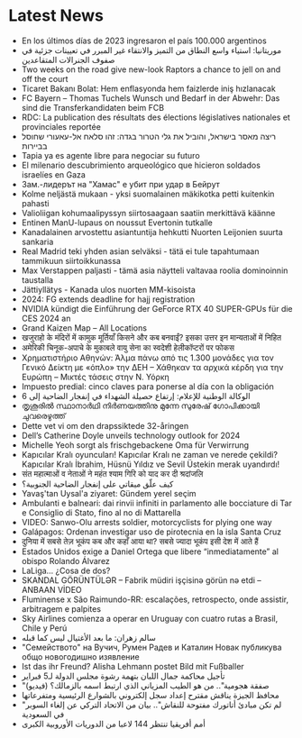 # Latest News
-  En los últimos días de 2023 ingresaron el país 100.000 argentinos
-  موريتانيا: استياء واسع النطاق من التميز والانتقاء غير المبرر في تعيينات جزئية في صفوف الجنرالات المتقاعدين
-  Two weeks on the road give new-look Raptors a chance to jell on and off the court
-  Ticaret Bakanı Bolat: Hem enflasyonda hem faizlerde iniş hızlanacak
-  FC Bayern – Thomas Tuchels Wunsch und Bedarf in der Abwehr: Das sind die Transferkandidaten beim FCB
-  RDC: La publication des résultats des élections législatives nationales et provinciales reportée
-  ריצה מאסר בישראל, והוביל את גלי הטרור בגדה: זהו סלאח אל-עאעורי שחוסל בביירות
-  Tapia ya es agente libre para negociar su futuro
-  El milenario descubrimiento arqueológico que hicieron soldados israelíes en Gaza
-  Зам.-лидерът на "Хамас" е убит при удар в Бейрут
-  Kolme neljästä mukaan - yksi suomalainen mäkikotka petti kuitenkin pahasti
-  Valioliigan kohumaalipyssyn siirtosaagaan saatiin merkittävä käänne
-  Entinen ManU-lupaus on noussut Evertonin tutkalle
-  Kanadalainen arvostettu asiantuntija hehkutti Nuorten Leijonien suurta sankaria
-  Real Madrid teki yhden asian selväksi - tätä ei tule tapahtumaan tammikuun siirtoikkunassa
-  Max Verstappen paljasti - tämä asia näytteli valtavaa roolia dominoinnin taustalla
-  Jättiyllätys - Kanada ulos nuorten MM-kisoista
-  2024: FG extends deadline for hajj registration
-  NVIDIA kündigt die Einführung der GeForce RTX 40 SUPER-GPUs für die CES 2024 an
-  Grand Kaizen Map – All Locations
-  खजुराहो के मंदिरों में कामुक मूर्तियाँ किसने और कब बनवाईं? इसका उत्तर इन मान्यताओं में निहित
-  अमेरिकी चिनूक-अपाचे के मुकाबले वायु सेना का स्वदेशी हेलीकॉप्टरों पर फोकस
-  Xρηματιστήριο Αθηνών: Άλμα πάνω από τις 1.300 μονάδες για τον Γενικό Δείκτη με «όπλο» την ΔΕΗ – Χάθηκαν τα αρχικά κέρδη για την Ευρώπη – Μικτές τάσεις στην Ν. Υόρκη
-  Impuesto predial: cinco claves para ponerse al día con la obligación
-  الوكالة الوطنية للإعلام: إرتفاع حصيلة الشهداء في إنفجار الضاحية إلى 6
-  തൃശൂരിൽ സ്ഥാനാർഥി നിർണയത്തിനു മുന്നേ സുരേഷ് ഗോപിക്കായി ചുവരെഴുത്ത്
-  Dette vet vi om den drapssiktede 32-åringen
-  Dell’s Catherine Doyle unveils technology outlook for 2024
-  Michelle Yeoh sorgt als frischgebackene Oma für Verwirrung
-  Kapıcılar Kralı oyuncuları! Kapıcılar Kralı ne zaman ve nerede çekildi? Kapıcılar Kralı İbrahim, Hüsnü Yıldız ve Sevil Üstekin merak uyandırdı!
-  संत महात्माओं व नेताओं ने महंत श्याम गिरि को याद कर दी श्रदांजलि
-  كيف علّق ميقاتي على إنفجار الضاحية الجنوبية؟
-  Yavaş'tan Uysal'a ziyaret: Gündem yerel seçim
-  Ambulanti e balneari: dai rinvii infiniti in parlamento alle bocciature di Tar e Consiglio di Stato, fino al no di Mattarella
-  VIDEO: Sanwo-Olu arrests soldier, motorcyclists for plying one way
-  Galápagos: Ordenan investigar uso de pirotecnia en la isla Santa Cruz
-  दुनिया में सबसे तेज़ भूकंप कब और कहाँ आया था? सबसे ज्यादा भूकंप इसी देश में आते हैं
-  Estados Unidos exige a Daniel Ortega que libere “inmediatamente” al obispo Rolando Álvarez
-  LaLiga… ¿Cosa de dos?
-  SKANDAL GÖRÜNTÜLƏR – Fabrik müdiri işçisinə görün nə etdi – ANBAAN VİDEO
-  Fluminense x São Raimundo-RR: escalações, retrospecto, onde assistir, arbitragem e palpites
-  Sky Airlines comienza a operar en Uruguay con cuatro rutas a Brasil, Chile y Perú
-  سالم زهران: ما بعد الأغتيال ليس كما قبله
-  "Семейството" на Вучич, Румен Радев и Каталин Новак публикува общо новогодишно изявление
-  Ist das ihr Freund? Alisha Lehmann postet Bild mit Fußballer
-  تأجيل محاكمة جمال اللبان بتهمة رشوة مجلس الدولة لـ5 فبراير
-  "صفقة هجومية".. من هو الطيب المزياني الذي ارتبط اسمه بالزمالك؟ (فيديو)
-  محافظ الجيزة يناقش مقترح إعداد سجل إلكتروني بالشوارع الرئيسية ومتفرعاتها
-  "لم تكن مبادئ أتاتورك مفتوحة للنقاش".. بيان من الاتحاد التركي عن إلغاء السوبر في السعودية
-  أمم أفريقيا تنتظر 144 لاعبا من الدوريات الأوروبية الكبرى

